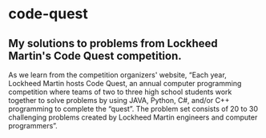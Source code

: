 # code-quest
## My solutions to problems from Lockheed Martin's Code Quest competition.

As we learn from the competition organizers' website, “Each year, Lockheed Martin hosts Code Quest, an annual computer programming competition where teams of two to three high school students work together to solve problems by using JAVA, Python, C#, and/or C++ programming to complete the “quest”. The problem set consists of 20 to 30 challenging problems created by Lockheed Martin engineers and computer programmers”.
